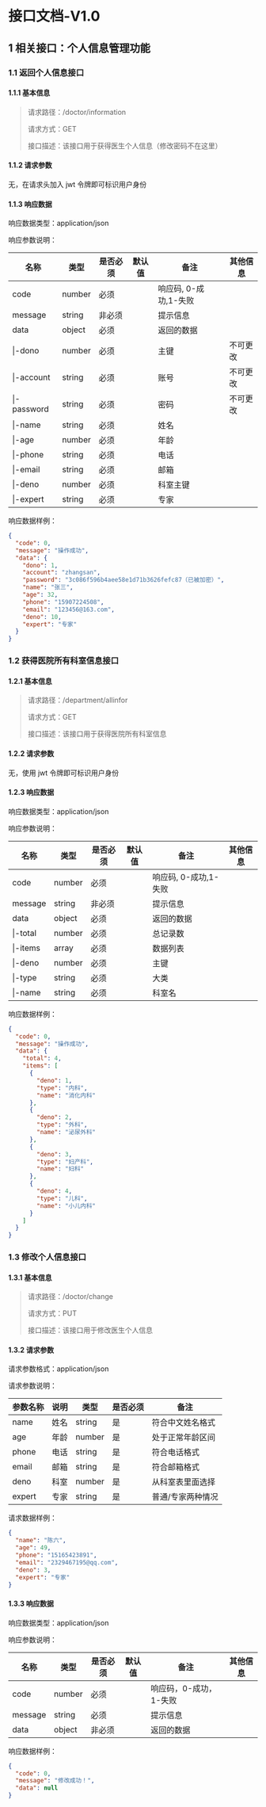 # 接口文档-V1.0

## 1 相关接口：个人信息管理功能

### 1.1 返回个人信息接口

#### 1.1.1 基本信息

> 请求路径：/doctor/information
>
> 请求方式：GET
>
> 接口描述：该接口用于获得医生个人信息（修改密码不在这里）

#### 1.1.2 请求参数

无，在请求头加入 jwt 令牌即可标识用户身份

#### 1.1.3 响应数据

响应数据类型：application/json

响应参数说明：

| 名称        | 类型   | 是否必须 | 默认值 | 备注                  | 其他信息 |
| ----------- | ------ | -------- | ------ | --------------------- | -------- |
| code        | number | 必须     |        | 响应码, 0-成功,1-失败 |          |
| message     | string | 非必须   |        | 提示信息              |          |
| data        | object | 必须     |        | 返回的数据            |          |
| \|-dono     | number | 必须     |        | 主键                  | 不可更改 |
| \|-account  | string | 必须     |        | 账号                  | 不可更改 |
| \|-password | string | 必须     |        | 密码                  | 不可更改 |
| \|-name     | string | 必须     |        | 姓名                  |          |
| \|-age      | number | 必须     |        | 年龄                  |          |
| \|-phone    | string | 必须     |        | 电话                  |          |
| \|-email    | string | 必须     |        | 邮箱                  |          |
| \|-deno     | number | 必须     |        | 科室主键              |          |
| \|-expert   | string | 必须     |        | 专家                  |          |

响应数据样例：

```json
{
  "code": 0,
  "message": "操作成功",
  "data": {
    "dono": 1,
    "account": "zhangsan",
    "password": "3c086f596b4aee58e1d71b3626fefc87（已被加密）",
    "name": "张三",
    "age": 32,
    "phone": "15907224508",
    "email": "123456@163.com",
    "deno": 10,
    "expert": "专家"
  }
}
```

### 1.2 获得医院所有科室信息接口

#### 1.2.1 基本信息

> 请求路径：/department/allinfor
>
> 请求方式：GET
>
> 接口描述：该接口用于获得医院所有科室信息

#### 1.2.2 请求参数

无，使用 jwt 令牌即可标识用户身份

#### 1.2.3 响应数据

响应数据类型：application/json

响应参数说明：

| 名称     | 类型   | 是否必须 | 默认值 | 备注                  | 其他信息 |
| -------- | ------ | -------- | ------ | --------------------- | -------- |
| code     | number | 必须     |        | 响应码, 0-成功,1-失败 |          |
| message  | string | 非必须   |        | 提示信息              |          |
| data     | object | 必须     |        | 返回的数据            |          |
| \|-total | number | 必须     |        | 总记录数              |          |
| \|-items | array  | 必须     |        | 数据列表              |          |
| \|-deno  | number | 必须     |        | 主键                  |          |
| \|-type  | string | 必须     |        | 大类                  |          |
| \|-name  | string | 必须     |        | 科室名                |          |

响应数据样例：

```json
{
  "code": 0,
  "message": "操作成功",
  "data": {
    "total": 4,
    "items": [
      {
        "deno": 1,
        "type": "内科",
        "name": "消化内科"
      },
      {
        "deno": 2,
        "type": "外科",
        "name": "泌尿外科"
      },
      {
        "deno": 3,
        "type": "妇产科",
        "name": "妇科"
      },
      {
        "deno": 4,
        "type": "儿科",
        "name": "小儿内科"
      }
    ]
  }
}
```

### 1.3 修改个人信息接口

#### 1.3.1 基本信息

> 请求路径：/doctor/change
>
> 请求方式：PUT
>
> 接口描述：该接口用于修改医生个人信息

#### 1.3.2 请求参数

请求参数格式：application/json

请求参数说明：

| 参数名称 | 说明 | 类型   | 是否必须 | 备注              |
| -------- | ---- | ------ | -------- | ----------------- |
| name     | 姓名 | string | 是       | 符合中文姓名格式  |
| age      | 年龄 | number | 是       | 处于正常年龄区间  |
| phone    | 电话 | string | 是       | 符合电话格式      |
| email    | 邮箱 | string | 是       | 符合邮箱格式      |
| deno     | 科室 | number | 是       | 从科室表里面选择  |
| expert   | 专家 | string | 是       | 普通/专家两种情况 |

请求数据样例：

```json
{
  "name": "陈六",
  "age": 49,
  "phone": "15165423891",
  "email": "2329467195@qq.com",
  "deno": 3,
  "expert": "专家"
}
```

#### 1.3.3 响应数据

响应数据类型：application/json

响应参数说明：

| 名称    | 类型   | 是否必须 | 默认值 | 备注                   | 其他信息 |
| ------- | ------ | -------- | ------ | ---------------------- | -------- |
| code    | number | 必须     |        | 响应码，0-成功，1-失败 |          |
| message | string | 必须     |        | 提示信息               |          |
| data    | object | 非必须   |        | 返回的数据             |          |

响应数据样例：

```json
{
  "code": 0,
  "message": "修改成功！",
  "data": null
}
```
